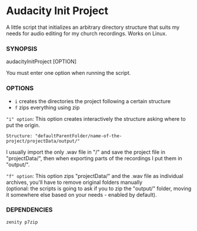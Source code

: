 # Audacity Init Project
A little script that initializes an arbitrary directory structure that suits my needs for audio editing for my church recordings. Works on Linux.

### SYNOPSIS <br />
audacityInitProject [OPTION]  <br />

You must enter one option when running the script.

### OPTIONS <br />
- `i` creates the directories the project following a certain structure
- `f` zips everything using zip

`"i" option`:
This option creates interactively the structure asking where to put the origin. <br />
```
Structure: "defaultParentFolder/name-of-the-project/projectData/output/"
```
I usually import the only .wav file in "<name-of-the-project>/" and save the project file in "projectData/", then when exporting parts of the recordings I put them in "output/".

`"f" option`:
This option zips "projectData/" and the .wav file as individual archives, you'll have to remove original folders manually <br />
(optional: the scripts is going to ask if you to zip the "output/" folder, moving it somewhere else based on your needs - enabled by default).

### DEPENDENCIES
```
zenity p7zip
```